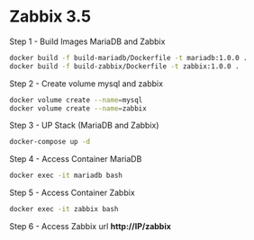 # Zabbix 3.5

Step 1 - Build Images MariaDB and Zabbix
```bash
docker build -f build-mariadb/Dockerfile -t mariadb:1.0.0 .
docker build -f build-zabbix/Dockerfile -t zabbix:1.0.0 .
```
Step 2 - Create volume mysql and zabbix
```bash
docker volume create --name=mysql
docker volume create --name=zabbix
```
Step 3 - UP Stack (MariaDB and Zabbix)
```bash
docker-compose up -d
```
Step 4 - Access Container MariaDB
```bash
docker exec -it mariadb bash
```
Step 5 - Access Container Zabbix
```bash
docker exec -it zabbix bash
```
Step 6 - Access Zabbix url
**http://IP/zabbix**
